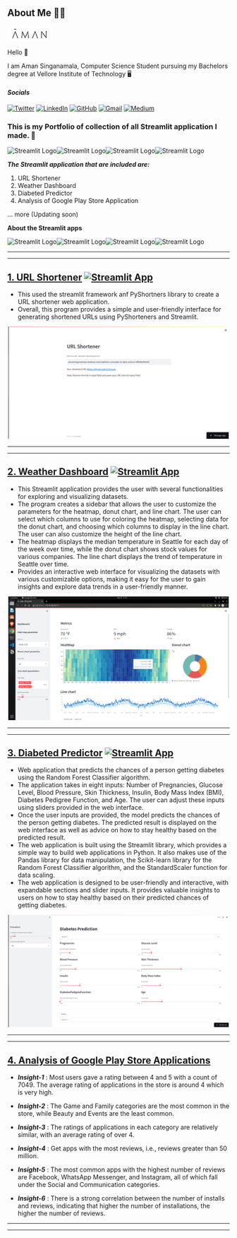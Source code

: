 
## About Me 👩‍💻

<p><img src="Images\aman.png" width=100/></p>

Hello 👋 

I am Aman Singanamala, Computer Science Student pursuing my Bachelors degree at Vellore Institute of Technology 🖥️

#### ***Socials*** 

[![Twitter](https://img.shields.io/badge/-Twitter-1DA1F2?style=for-the-badge&logo=twitter&logoColor=white)](https://twitter.com/amansinganamala)
[![LinkedIn](https://img.shields.io/badge/-LinkedIn-0077B5?style=for-the-badge&logo=linkedin&logoColor=white)](https://www.linkedin.com/in/amansinganamala)
[![GitHub](https://img.shields.io/badge/-GitHub-181717?style=for-the-badge&logo=github&logoColor=white)](https://github.com/aman-singanamala)
[![Gmail](https://img.shields.io/badge/-Gmail-D14836?style=for-the-badge&logo=gmail&logoColor=white)](amansinganamala@gmail.com)
[![Medium](https://img.shields.io/badge/-Medium-black?style=for-the-badge&logo=medium&logoColor=white)](https://medium.com/@amansinganamala)



### This is my Portfolio of collection of all Streamlit application I made. 🙂






<img src="https://streamlit.io/images/brand/streamlit-mark-color.svg" alt="Streamlit Logo" width="100" height="100"><img src="https://streamlit.io/images/brand/streamlit-mark-color.svg" alt="Streamlit Logo" width="100" height="100"><img src="https://streamlit.io/images/brand/streamlit-mark-color.svg" alt="Streamlit Logo" width="100" height="100"><img src="https://streamlit.io/images/brand/streamlit-mark-color.svg" alt="Streamlit Logo" width="100" height="100">

***The Streamlit application that are included are:***

1. URL Shortener
2. Weather Dashboard
3. Diabeted Predictor
4. Analysis of Google Play Store Application

... more (Updating soon)


**About the Streamlit apps**


<img src="https://streamlit.io/images/brand/streamlit-mark-color.svg" alt="Streamlit Logo" width="100" height="100"><img src="https://streamlit.io/images/brand/streamlit-mark-color.svg" alt="Streamlit Logo" width="100" height="100"><img src="https://streamlit.io/images/brand/streamlit-mark-color.svg" alt="Streamlit Logo" width="100" height="100"><img src="https://streamlit.io/images/brand/streamlit-mark-color.svg" alt="Streamlit Logo" width="100" height="100">


---
---


## [1. URL Shortener](URL_SHORTENER\README.md) [![Streamlit App](https://static.streamlit.io/badges/streamlit_badge_black_white.svg)](https://tinyurl.com/28qq4x24)  

   - This used the streamlit framework anf PyShortners library to create a URL shortener web application.
   - Overall, this program provides a simple and user-friendly interface for generating shortened URLs using PyShorteners and Streamlit.

<p align="center"><img src="URL_SHORTENER\i1.png" width=500/></p>





---
---


## [2. Weather Dashboard](Weather-Dashboard\README.md) [![Streamlit App](https://static.streamlit.io/badges/streamlit_badge_black_white.svg)](https://aman-singanamala-streamlit-apps-app-1app-lrxr52.streamlitapp.com/) 


   - This Streamlit application provides the user with several functionalities for exploring and visualizing datasets.
   - The program creates a sidebar that allows the user to customize the parameters for the heatmap, donut chart, and line chart. The user can select which columns to use for coloring the heatmap, selecting data for the donut chart, and choosing which columns to display in the line chart. The user can also customize the height of the line chart.
   - The heatmap displays the median temperature in Seattle for each day of the week over time, while the donut chart shows stock values for various companies. The line chart displays the trend of temperature in Seattle over time.
   - Provides an interactive web interface for visualizing the datasets with various customizable options, making it easy for the user to gain insights and explore data trends in a user-friendly manner.

<p align="center"><img src="Images\dashboard.png" width=500/></p>




---
---

## [3. Diabeted Predictor](Diabetes-Predictor\README.md) [![Streamlit App](https://static.streamlit.io/badges/streamlit_badge_black_white.svg)](https://aman-singanamala-streamlit-apps-diabetes-predictorapp1-dltfg9.streamlit.app/) 


   - Web application that predicts the chances of a person getting diabetes using the Random Forest Classifier algorithm.
   - The application takes in eight inputs: Number of Pregnancies, Glucose Level, Blood Pressure, Skin Thickness, Insulin, Body Mass Index (BMI), Diabetes Pedigree Function, and Age. The user can adjust these inputs using sliders provided in the web interface.
   - Once the user inputs are provided, the model predicts the chances of the person getting diabetes. The predicted result is displayed on the web interface as well as advice on how to stay healthy based on the predicted result.
   - The web application is built using the Streamlit library, which provides a simple way to build web applications in Python. It also makes use of the Pandas library for data manipulation, the Scikit-learn library for the Random Forest Classifier algorithm, and the StandardScaler function for data scaling.
   - The web application is designed to be user-friendly and interactive, with expandable sections and slider inputs. It provides valuable insights to users on how to stay healthy based on their predicted chances of getting diabetes.


<p align="center"><img src="Diabetes-Predictor\i1.png" width=500/></p>

---





---

## [4. Analysis of Google Play Store Applications](Google_Play_Store_Apps\README.md)


   - ***Insight-1*** : Most users gave a rating between 4 and 5 with a count of 7049. The average rating of applications
in the store is around 4 which is very high.

   - ***Insight-2*** : The Game and Family categories are the most common in the store, while Beauty and Events are
the least common.

   - ***Insight-3*** : The ratings of applications in each category are relatively similar, with an average rating of over 4.

   - ***Insight-4*** : Get apps with the most reviews, i.e., reviews greater than 50 million.

   - ***Insight-5*** : The most common apps with the highest number of reviews are Facebook, WhatsApp Messenger,
and Instagram, all of which fall under the Social and Communication categories.

   - ***Insight-6*** : There is a strong correlation between the number of installs and reviews, indicating that higher the number of installations, the higher the number of reviews.










---
---
